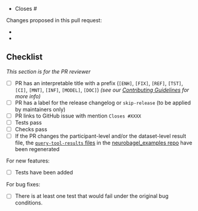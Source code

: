 <!--- Until this PR is ready for review, you can include [WIP] in the title, or create a draft PR. -->


<!---
Below is a suggested pull request template. Feel free to add more details you feel are relevant/necessary.

For more info on the Neurobagel PR process and other contributing guidelines, see https://neurobagel.org/contributing/CONTRIBUTING/.
-->

<!-- 
Please indicate after the # which issue you're closing with this PR, if applicable.
If the PR closes multiple issues, include "closes" before each one is listed.
You can also link to other issues if necessary, e.g. "See also #1234".

https://help.github.com/articles/closing-issues-using-keywords
-->
- Closes #

<!-- 
Please give a brief overview of what has changed or been added in the PR.
This can include anything specific the maintainers should be looking for when they review the PR.
-->
Changes proposed in this pull request:

-
-

<!-- To be checked off by reviewers -->
## Checklist
_This section is for the PR reviewer_

- [ ] PR has an interpretable title with a prefix (`[ENH]`, `[FIX]`, `[REF]`, `[TST]`, `[CI]`, `[MNT]`, `[INF]`, `[MODEL]`, `[DOC]`) _(see our [Contributing Guidelines](https://neurobagel.org/contributing/CONTRIBUTING#pull-request-guidelines) for more info)_
- [ ] PR has a label for the release changelog or `skip-release` (to be applied by maintainers only)
- [ ] PR links to GitHub issue with mention `Closes #XXXX`
- [ ] Tests pass
- [ ] Checks pass
- [ ] If the PR changes the participant-level and/or the dataset-level result file, the [`query-tool-results` files](https://github.com/neurobagel/neurobagel_examples/tree/main/query-tool-results) in the  [neurobagel_examples repo](https://github.com/neurobagel/neurobagel_examples/) have been regenerated

For new features:
- [ ] Tests have been added

For bug fixes:
- [ ] There is at least one test that would fail under the original bug conditions.

